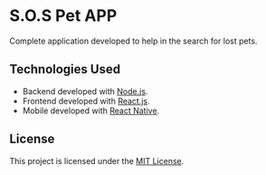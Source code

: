 # S.O.S Pet APP

Complete application developed to help in the search for lost pets.

## Technologies Used

- Backend developed with [Node.js](https://nodejs.org/en/).
- Frontend developed with [React.js](https://reactjs.org/).
- Mobile developed with [React Native](https://reactnative.dev/).

## License

This project is licensed under the [MIT License](/LICENSE.md).
